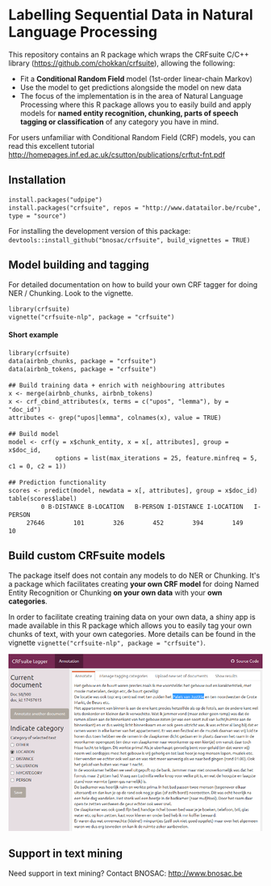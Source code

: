 # Labelling Sequential Data in Natural Language Processing

This repository contains an R package which wraps the CRFsuite C/C++ library (https://github.com/chokkan/crfsuite), allowing the following:

- Fit a **Conditional Random Field** model (1st-order linear-chain Markov) 
- Use the model to get predictions alongside the model on new data
- The focus of the implementation is in the area of Natural Language Processing where this R package allows you to easily build and apply models for **named entity recognition, chunking, parts of speech tagging or classification** of any category you have in mind.

For users unfamiliar with Conditional Random Field (CRF) models, you can read this excellent tutorial http://homepages.inf.ed.ac.uk/csutton/publications/crftut-fnt.pdf

## Installation

```{r}
install.packages("udpipe")
install.packages("crfsuite", repos = "http://www.datatailor.be/rcube", type = "source")
```

For installing the development version of this package: `devtools::install_github("bnosac/crfsuite", build_vignettes = TRUE)`

## Model building and tagging

For detailed documentation on how to build your own CRF tagger for doing NER / Chunking. Look to the vignette.

```{r}
library(crfsuite)
vignette("crfsuite-nlp", package = "crfsuite")
```

#### Short example

```{r}
library(crfsuite)
data(airbnb_chunks, package = "crfsuite")
data(airbnb_tokens, package = "crfsuite")

## Build training data + enrich with neighbouring attributes
x <- merge(airbnb_chunks, airbnb_tokens)
x <- crf_cbind_attributes(x, terms = c("upos", "lemma"), by = "doc_id")
attributes <- grep("upos|lemma", colnames(x), value = TRUE)

## Build model
model <- crf(y = x$chunk_entity, x = x[, attributes], group = x$doc_id, 
             options = list(max_iterations = 25, feature.minfreq = 5, c1 = 0, c2 = 1))

## Prediction functionality
scores <- predict(model, newdata = x[, attributes], group = x$doc_id)
table(scores$label)
         0 B-DISTANCE B-LOCATION   B-PERSON I-DISTANCE I-LOCATION   I-PERSON 
     27646        101        326        452        394        149         10
```


## Build custom CRFsuite models

The package itself does not contain any models to do NER or Chunking. It's a package which facilitates creating **your own CRF model** for doing Named Entity Recognition or Chunking **on your own data** with your **own categories**.

In order to facilitate creating training data on your own data, a shiny app is made available in this R package which allows you to easily tag your own chunks of text, with your own categories. More details can be found in the vignette `vignette("crfsuite-nlp", package = "crfsuite")`.

![](vignettes/app-screenshot.png)


## Support in text mining

Need support in text mining?
Contact BNOSAC: http://www.bnosac.be
